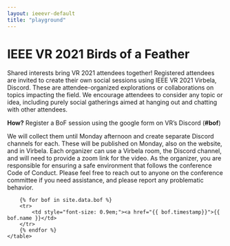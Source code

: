 ```yaml
---
layout: ieeevr-default
title: "playground"
---
```


<style>
    .styled-table {
        border-collapse: collapse;
        margin: 25px 0;
        font-size: 0.8em;
        font-family: sans-serif;
        /*min-width: 400px;*/
        box-shadow: 0 0 20px rgba(0, 0, 0, 0.15);
        display: table;
    }

    .styled-table thead tr {
        background-color: #00aeef;
        color: #ffffff;
        text-align: left;
    }

    .styled-table th,
    .styled-table td {
        padding: 12px 15px;
    }

    .styled-table tbody tr {
        border-bottom: 1px solid #dddddd;
    }

    .styled-table tbody tr:nth-of-type(even) {
        background-color: #f3f3f3;
    }

    .styled-table tbody tr:last-of-type {
        border-bottom: 2px solid #00aeef;
    }

    .styled-table tbody tr.active-row {
        font-weight: bold;
        color: #00aeef;
    }

</style>

<h1>IEEE VR 2021 Birds of a Feather</h1>

<p> Shared interests bring VR 2021 attendees together! Registered attendees are invited to create their own social sessions using IEEE VR 2021 Virbela, Discord. 
These are attendee-organized explorations or collaborations on topics impacting the field.
We encourage attendees to consider any topic or idea, including purely social gatherings aimed at hanging out and chatting with other attendees. <br> </p> 
<p> <strong>How?</strong> Register a BoF session using the google form on VR’s Discord (<b>#bof</b>) <br></p> 
<p>We will collect them until Monday afternoon and create separate Discord channels for each. These will be published on Monday, also on the website, and in Virbela. Each organizer can use a Virbela room, the Discord channel, and will need to provide a zoom link for the video. As the organizer, you are responsible for ensuring a safe environment that follows the conference Code of Conduct. Please feel free to reach out to anyone on the conference committee if you need assistance, and please report any problematic behavior.</p>


<div>
    <table class="styled-table">

        {% for bof in site.data.bof %}
        <tr>
            <td style="font-size: 0.9em;"><a href="{{ bof.timestamp}}">{{ bof.name }}</td>
        </tr>
        {% endfor %}
    </table>
</div>









